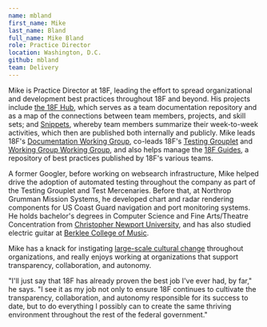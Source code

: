 ```yaml
---
name: mbland
first_name: Mike
last_name: Bland
full_name: Mike Bland
role: Practice Director
location: Washington, D.C.
github: mbland
team: Delivery
---
```

Mike is Practice Director at 18F, leading the effort to spread organizational and development best practices throughout 18F and beyond. His projects include [the 18F Hub](https://18f.gsa.gov/2014/12/23/hub/), which serves as a team documentation repository and as a map of the connections between team members, projects, and skill sets; and [Snippets](https://18f.gsa.gov/2014/12/17/snippets/), whereby team members summarize their week-to-week activities, which then are published both internally and publicly. Mike leads 18F's [Documentation Working Group](https://18f.gsa.gov/hub/wg/documentation/), co-leads 18F's [Testing Grouplet](https://18f.gsa.gov/hub/wg/testing/) and [Working Group Working Group](https://18f.gsa.gov/hub/wg/working-group/), and also helps manage the [18F Guides](http://18f.github.io/guides/), a repository of best practices published by 18F's various teams.

A former Googler, before working on websearch infrastructure, Mike helped drive the adoption of automated testing throughout the company as part of the Testing Grouplet and Test Mercenaries. Before that, at Northrop Grumman Mission Systems, he developed chart and radar rendering components for US Coast Guard navigation and port monitoring systems. He holds bachelor's degrees in Computer Science and Fine Arts/Theatre Concentration from [Christopher Newport University](http://cnu.edu/), and has also studied electric guitar at [Berklee College of Music](https://www.berklee.edu/).

Mike has a knack for instigating [large-scale cultural change](https://18f.gsa.gov/2014/12/11/large-scale-development-culture-change/) throughout organizations, and really enjoys working at organizations that support transparency, collaboration, and autonomy.

"I'll just say that 18F has already proven the best job I've ever had, by far," he says. "I see it as my job not only to ensure 18F continues to cultivate the transparency, collaboration, and autonomy responsible for its success to date, but to do everything I possibly can to create the same thriving environment throughout the rest of the federal government."
